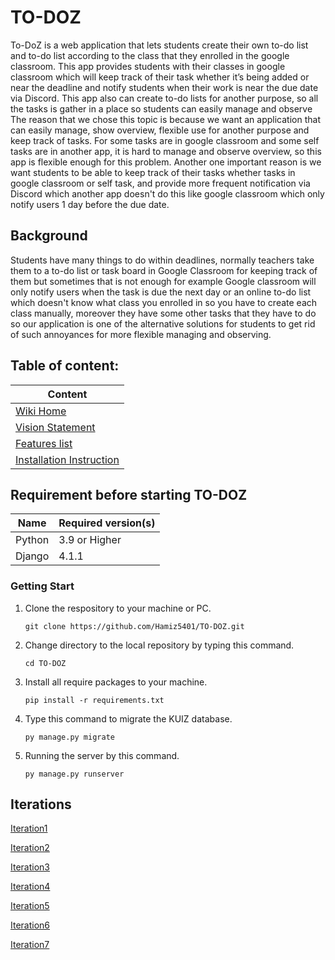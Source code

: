 # TO-DOZ
To-DoZ is a web application that lets students create their own to-do list and to-do list  according to the class that they enrolled in the google classroom.
This app provides students with their classes in google classroom which will keep track of their task whether it’s being added or near the deadline and notify students when their work is near the due date via Discord.
This app also can create to-do lists for another purpose, so all the tasks is gather in a place so students can easily manage and observe
The reason that we chose this topic is because we want an application that can easily manage, show overview, flexible use for another purpose and keep track of tasks. For some tasks are in google classroom and some self tasks are in another app, it is hard to manage and observe overview, so this app is flexible enough for this problem.
Another one important reason is we want students to be able to keep track of their tasks whether tasks in google classroom or self task, and provide more frequent notification via Discord which another app doesn't do this like google classroom which only notify users 1 day before the due date.

## Background
Students have many things to do within deadlines, normally teachers take them to a to-do list or task board in Google Classroom for keeping track of them but sometimes that is not enough for example Google classroom will only notify users when the task is due the next day or an online to-do list which doesn't know what class you enrolled in so you have to create each class manually, moreover they have some other tasks that they have to do so our application is one of the alternative solutions for students to get rid of such annoyances for more flexible managing and observing.

## Table of content:
| Content |
| ------------------------------ |
| [Wiki Home](../../wiki/Home) |
| [Vision Statement](../../wiki/Vision%20Statement) |
| [Features list](../../wiki/Requirements) |
| [Installation Instruction](../../wiki/Installation%20Instruction) |

## Requirement before starting TO-DOZ

| Name | Required version(s) |
|------|---------------------|
| Python | 3.9 or Higher |
| Django | 4.1.1 |

### Getting Start

1. Clone the respository to your machine or PC.

    ```
   git clone https://github.com/Hamiz5401/TO-DOZ.git
    ```
2. Change directory to the local repository by typing this command.

    ```
   cd TO-DOZ
    ```
3. Install all require packages to your machine.

    ```
   pip install -r requirements.txt
    ```
4. Type this command to migrate the KUIZ database.

    ```
   py manage.py migrate
    ```
5. Running the server by this command.
    ```
   py manage.py runserver
    ```
    
## Iterations

[Iteration1](../../wiki/Iteration-1)

[Iteration2](../../wiki/Iteration-2)

[Iteration3](../../wiki/Iteration-3)

[Iteration4](../../wiki/Iteration-4)

[Iteration5](../../wiki/Iteration-5)

[Iteration6](../../wiki/Iteration-6)

[Iteration7](../../wiki/Iteration-7)
